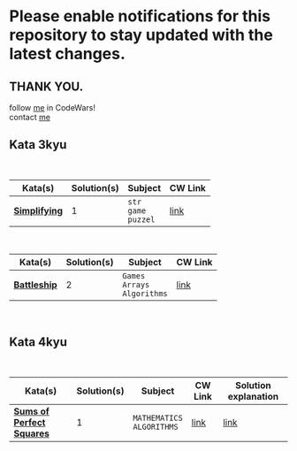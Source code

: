 # Please enable notifications for this repository to stay updated with the latest changes.
## THANK YOU.

follow [me](https://www.codewars.com/users/Fyo%20saadati) in CodeWars!
<br>
contact [me](https://t.me/sciencephile)



## Kata 3kyu

<br>

| Kata(s)                                       | Solution(s) | Subject                 | CW Link                                                        |
| --------------------------------------------- | ----------- | ----------------------- | -------------------------------------------------------------- |
| [**Simplifying**](python/3kyu/Simplifying.py) | 1           | `str`<br> `game`<br>`puzzel` | [link](https://www.codewars.com/kata/57f2b753e3b78621da0020e8) |


<br>

| Kata(s)                                       | Solution(s) | Subject                 | CW Link                                                        |
| --------------------------------------------- | ----------- | ----------------------- | -------------------------------------------------------------- |
| [**Battleship**](python/3kyu/Battleship.py) | 2           | `Games` <br>`Arrays`<br> `Algorithms` | [link](https://www.codewars.com/kata/52bb6539a4cf1b12d90005b7) |


<br>

## Kata 4kyu

<br>

| Kata(s)                                                               | Solution(s) | Subject                     | CW Link                                                        | Solution explanation|
| --------------------------------------------------------------------- | ----------- | --------------------------- | -------------------------------------------------------------- |-------|
| [**Sums of Perfect Squares**](python/4kyu/sums_of_perfect_squares.py) | 1           | `MATHEMATICS`<br> `ALGORITHMS` | [link](https://www.codewars.com/kata/5a3af5b1ee1aaeabfe000084) | [link](python/4kyu/sums_of_perfect_squares.md)


<br>
